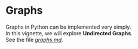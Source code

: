 # Graphs
Graphs in Python can be implemented very simply.  
In this vignette, we will explore __Undirected Graphs__.  
See the file [_graphs.md_](https://github.com/drmagu/Vignettes-of-Python/blob/master/5%20Graphs%20in%20Python/graphs.md).
